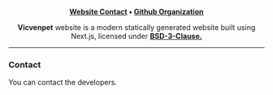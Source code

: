 <p align="center">
    <b><a href="https://itinerario.vercel.app/">Website Contact</a> • <a href="https://github.com/vicvenpet">Github Organization</a></b>
</p>

<p align="center">
   <b>Vicvenpet</b> website is a modern statically generated website built using Next.js, licensed under <b><a href="https://github.com/slashdevelopment/website/blob/main/LICENSE.md">BSD-3-Clause.</a></b>
</p>

---

### Contact

You can contact the developers.
